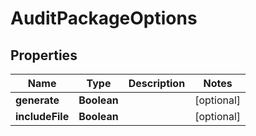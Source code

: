 

# AuditPackageOptions


## Properties

| Name | Type | Description | Notes |
|------------ | ------------- | ------------- | -------------|
|**generate** | **Boolean** |  |  [optional] |
|**includeFile** | **Boolean** |  |  [optional] |



